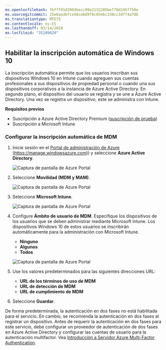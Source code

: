 ```yaml
---
ms.openlocfilehash: fbfff91d2993becc99e2132285bef78d245ff50e
ms.sourcegitcommit: 25e6aa3bfce58ce8d9f8c054bc338cc3dff4a78b
ms.translationtype: MTE75
ms.contentlocale: es-ES
ms.lasthandoff: 03/14/2019
ms.locfileid: "35289820"
---
```

## <a name="enable-windows-10-automatic-enrollment"></a>Habilitar la inscripción automática de Windows 10

La inscripción automática permite que los usuarios inscriban sus dispositivos Windows 10 en Intune cuando agreguen sus cuentas profesionales a sus dispositivos de propiedad personal o cuando una sus dispositivos corporativos a la instancia de Azure Active Directory. En segundo plano, el dispositivo del usuario se registra y se une a Azure Active Directory. Una vez se registra un dispositivo, este se administra con Intune.

**Requisitos previos**
- Suscripción a Azure Active Directory Premium ([suscripción de prueba](http://go.microsoft.com/fwlink/?LinkID=816845))
- Suscripción a Microsoft Intune


### <a name="configure-automatic-mdm-enrollment"></a>Configurar la inscripción automática de MDM

1. Inicie sesión en el [Portal de administración de Azure](https://portal.azure.com) (https://manage.windowsazure.com)) y seleccione **Azure Active Directory**.

   ![Captura de pantalla de Azure Portal](../media/auto-enroll-azure-main.png)

2. Seleccione **Movilidad (MDM y MAM)**.

   ![Captura de pantalla de Azure Portal](../media/auto-enroll-mdm.png)

3. Seleccione **Microsoft Intune**.

   ![Captura de pantalla de Azure Portal](../media/auto-enroll-intune.png)

4. Configure **Ámbito de usuario de MDM**. Especifique los dispositivos de los usuarios que se deben administrar mediante Microsoft Intune. Los dispositivos Windows 10 de estos usuarios se inscribirán automáticamente para la administración con Microsoft Intune.

   - **Ninguno**
   - **Algunos**
   - **Todos**

   ![Captura de pantalla de Azure Portal](../media/auto-enroll-scope.png)

5. Use los valores predeterminados para las siguientes direcciones URL:
   - **URL de los términos de uso de MDM**
   - **URL de detección de MDM**
   - **URL de cumplimiento de MDM**

6. Seleccione **Guardar**.

De forma predeterminada, la autenticación en dos fases no está habilitada para el servicio. En cambio, se recomienda la autenticación en dos fases al registrar un dispositivo. Antes de requerir la autenticación en dos fases para este servicio, debe configurar un proveedor de autenticación de dos fases en Azure Active Directory y configurar las cuentas de usuario para la autenticación multifactor. Vea [Introducción a Servidor Azure Multi-Factor Authentication](https://docs.microsoft.com/azure/multi-factor-authentication/multi-factor-authentication-get-started-cloud).
